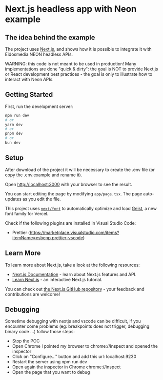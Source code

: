 # Next.js headless app with Neon example

## The idea behind the example

The project uses [Next.js](https://nextjs.org), and shows how it is possible to integrate it with Eidosmedia NEON headless APIs.

WARNING: this code is not meant to be used in production! Many implementations are done "quick & dirty": the goal is NOT to provide Next.js or React development best practices - the goal is only to illustrate how to interact with Neon APIs.

## Getting Started

First, run the development server:

```bash
npm run dev
# or
yarn dev
# or
pnpm dev
# or
bun dev
```

## Setup

After download of the project it will be necessary to create the .env file (or copy the .env.example and rename it).

Open [http://localhost:3000](http://localhost:3000) with your browser to see the result.

You can start editing the page by modifying `app/page.tsx`. The page auto-updates as you edit the file.

This project uses [`next/font`](https://nextjs.org/docs/app/building-your-application/optimizing/fonts) to automatically optimize and load [Geist](https://vercel.com/font), a new font family for Vercel.

Check if the following plugins are installed in Visual Studio Code:

- Prettier (https://marketplace.visualstudio.com/items?itemName=esbenp.prettier-vscode)

## Learn More

To learn more about Next.js, take a look at the following resources:

- [Next.js Documentation](https://nextjs.org/docs) - learn about Next.js features and API.
- [Learn Next.js](https://nextjs.org/learn) - an interactive Next.js tutorial.

You can check out [the Next.js GitHub repository](https://github.com/vercel/next.js) - your feedback and contributions are welcome!

## Debugging

Sometime debugging with nextjs and vscode can be difficult, if you encounter come problems (eg: breakpoints does not trigger, debugging binary code ...) follow those steps:

- Stop the POC
- Open Chrome I pointed my browser to chrome://inspect and opened the inspector
- Click on "Configure..." button and add this url: localhost:9230
- Restart the server using npm run dev
- Open again the inspector in Chrome chrome://inspect
- Open the page that you want to debug
